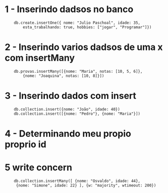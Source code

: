 # 1 - Inserindo dadsos no banco
		db.create.insertOne({ nome: "Julio Paschoal", idade: 35,
			esta_trabalhando: true, hobbies: ["jogar", "Programar"]})
# 2 - Inserindo varios dadsos de uma x com insertMany
		db.provas.insertMany([{nome: "Maria", notas: [10, 5, 6]}, 
			{nome: "Joaquina", notas: [10, 8]}])
# 3 - Inserindo dados com insert
		db.collection.insert({nome: "João", idade: 40})
		db.collection.insert([{nome: "Pedro"}, {nome: "Maria"}]) 
# 4 - Determinando meu propio proprio id
		
# 5 write concern
		db.collection.insertMany([ {nome: "Osvaldo", idade: 44},
		 {nome: "Simone", idade: 22} ], {w: "majority", wtimeout: 200}) 
